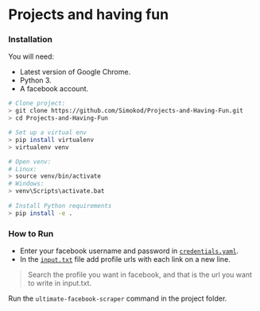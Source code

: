 # Projects and having fun

### Installation

You will need:

- Latest version of Google Chrome.
- Python 3.
- A facebook account.

```bash
# Clone project:
> git clone https://github.com/Simokod/Projects-and-Having-Fun.git
> cd Projects-and-Having-Fun

# Set up a virtual env
> pip install virtualenv
> virtualenv venv

# Open venv:
# Linux:
> source venv/bin/activate
# Windows:
> venv\Scripts\activate.bat
  
# Install Python requirements
> pip install -e .
```

### How to Run
- Enter your facebook username and password in [`credentials.yaml`](credentials.yaml).
- In the [`input.txt`](input.txt) file add profile urls with each link on a new line.

> Search the profile you want in facebook, and that is the url you want to write in input.txt.

Run the `ultimate-facebook-scraper` command in the project folder.
